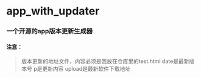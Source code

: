 # app_with_updater
### 一个开源的app版本更新生成器
#### 注意：
> 版本更新的地址文件，内容必须是我放在仓库里的test.html
date是最新版本号
p是更新内容
upload是最新软件下载地址
